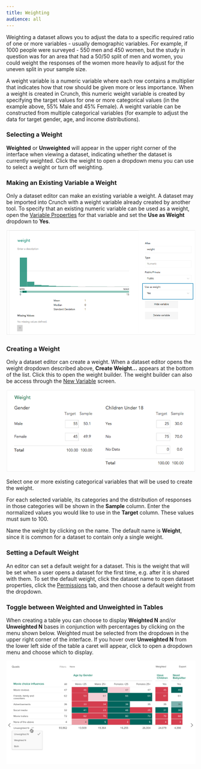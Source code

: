 ```yaml
---
title: Weighting
audience: all
---
```


Weighting a dataset allows you to adjust the data to a specific required ratio of one or more variables - usually demographic variables. For example, if 1000 people were surveyed - 550 men and 450 women, but the study in question was for an area that had a 50/50 split of men and women, you could weight the responses of the women more heavily to adjust for the uneven split in your sample size.

A weight variable is a numeric variable where each row contains a multiplier that indicates how that row should be given more or less importance. When a weight is created in Crunch, this numeric weight variable is created by specifying the target values for one or more categorical values (in the example above, 55% Male and 45% Female). A weight variable can be constructed from multiple categorical variables (for example to adjust the data for target gender, age, and income distributions).

### Selecting a Weight

**Weighted** or **Unweighted** will appear in the upper right corner of the interface when viewing a dataset, indicating whether the dataset is currently weighted. Click the weight to open a dropdown menu you can use to select a weight or turn off weighting.

### Making an Existing Variable a Weight

Only a dataset editor can make an existing variable a weight. A dataset may be imported into Crunch with a weight variable already created by another tool. To specify that an existing numeric variable can be used as a weight, open the [Variable Properties](crunch_variable-properties.html) for that variable and set the **Use as Weight** dropdown to **Yes**.

![](images/UseAsWeight.png)

### Creating a Weight

Only a dataset editor can create a weight. When a dataset editor opens the weight dropdown described above, **Create Weight...** appears at the bottom of the list. Click this to open the weight builder. The weight builder can also be access through the [New Variable](crunch_creating-variables.html) screen.

![](images/CreateWeight.png)

Select one or more existing categorical variables that will be used to create the weight.

For each selected variable, its categories and the distribution of responses in those categories will be shown in the **Sample** column. Enter the normalized values you would like to use in the **Target** column. These values must sum to 100.

Name the weight by clicking on the name. The default name is **Weight**, since it is common for a dataset to contain only a single weight.

### Setting a Default Weight

An editor can set a default weight for a dataset. This is the weight that will be set when a user opens a dataset for the first time, e.g. after it is shared with them. To set the default weight, click the dataset name to open dataset properties, click the [Permissions](crunch_permissions-and-defaults.html) tab, and then choose a default weight from the dropdown.

### Toggle between Weighted and Unweighted in Tables

When creating a table you can choose to display **Weighted N** and/or **Unweighted N** bases in conjunction with percentages by clicking on the menu shown below. Weighted must be selected from the dropdown in the upper right corner of the interface. If you hover over **Unweighted N** from the lower left side of the table a caret will appear, click to open a dropdown menu and choose which to display.

![](images/WeightedorUnweightedN.png)
